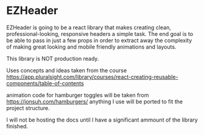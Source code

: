 # EZHeader

EZHeader is going to be a react library that makes creating clean, professional-looking, responsive headers a simple task. The end goal is to be able to pass in just a few
props in order to extract away the complexity of making great looking and mobile friendly animations and layouts.

This library is NOT production ready.

Uses concepts and ideas taken from the course https://app.pluralsight.com/library/courses/react-creating-reusable-components/table-of-contents

animation code for hamburger toggles will be taken from https://jonsuh.com/hamburgers/ anything I use will be ported to fit the project structure.

I will not be hosting the docs until I have a significant ammount of the library finished.